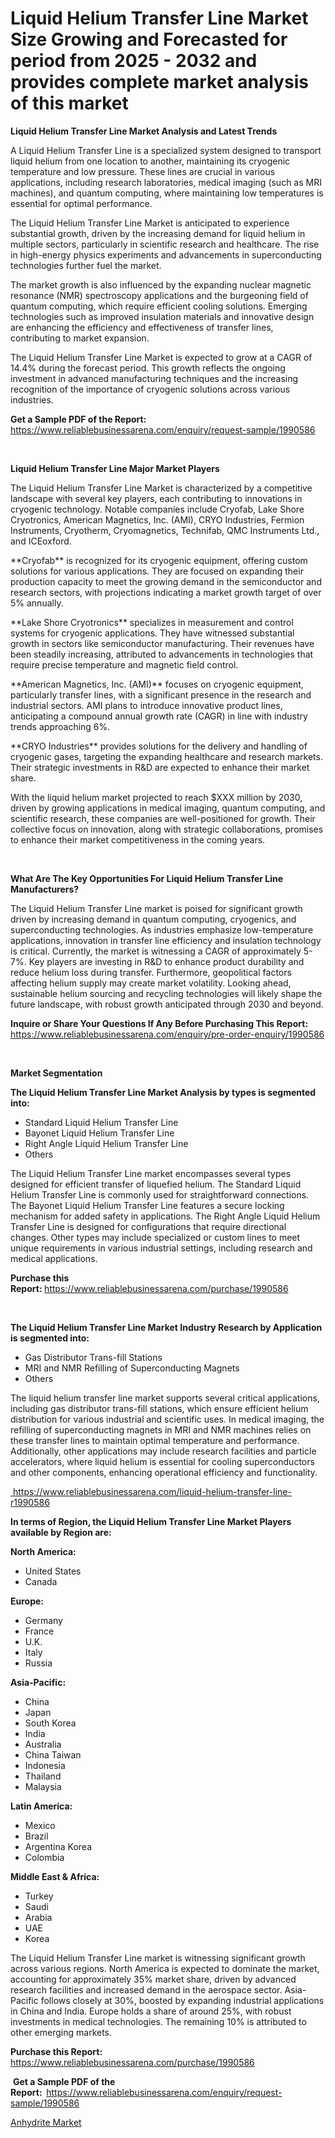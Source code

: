 <p><h1>Liquid Helium Transfer Line Market Size Growing and Forecasted for period from 2025 - 2032 and provides complete market analysis of this market</h1></p><p><strong>Liquid Helium Transfer Line Market Analysis and Latest Trends</strong></p>
<p><p>A Liquid Helium Transfer Line is a specialized system designed to transport liquid helium from one location to another, maintaining its cryogenic temperature and low pressure. These lines are crucial in various applications, including research laboratories, medical imaging (such as MRI machines), and quantum computing, where maintaining low temperatures is essential for optimal performance.</p><p>The Liquid Helium Transfer Line Market is anticipated to experience substantial growth, driven by the increasing demand for liquid helium in multiple sectors, particularly in scientific research and healthcare. The rise in high-energy physics experiments and advancements in superconducting technologies further fuel the market.</p><p>The market growth is also influenced by the expanding nuclear magnetic resonance (NMR) spectroscopy applications and the burgeoning field of quantum computing, which require efficient cooling solutions. Emerging technologies such as improved insulation materials and innovative design are enhancing the efficiency and effectiveness of transfer lines, contributing to market expansion.</p><p>The Liquid Helium Transfer Line Market is expected to grow at a CAGR of 14.4% during the forecast period. This growth reflects the ongoing investment in advanced manufacturing techniques and the increasing recognition of the importance of cryogenic solutions across various industries.</p></p>
<p><strong>Get a Sample PDF of the Report:&nbsp;</strong> <a href="https://www.reliablebusinessarena.com/enquiry/request-sample/1990586?utm_campaign=3173&utm_medium=2&utm_source=Github&utm_content=ia&utm_term=01042025&utm_id=liquid-helium-transfer-line">https://www.reliablebusinessarena.com/enquiry/request-sample/1990586</a></p>
<p>&nbsp;</p>
<p><strong>Liquid Helium Transfer Line Major Market Players</strong></p>
<p><p>The Liquid Helium Transfer Line Market is characterized by a competitive landscape with several key players, each contributing to innovations in cryogenic technology. Notable companies include Cryofab, Lake Shore Cryotronics, American Magnetics, Inc. (AMI), CRYO Industries, Fermion Instruments, Cryotherm, Cryomagnetics, Technifab, QMC Instruments Ltd., and ICEoxford. </p><p>**Cryofab** is recognized for its cryogenic equipment, offering custom solutions for various applications. They are focused on expanding their production capacity to meet the growing demand in the semiconductor and research sectors, with projections indicating a market growth target of over 5% annually.</p><p>**Lake Shore Cryotronics** specializes in measurement and control systems for cryogenic applications. They have witnessed substantial growth in sectors like semiconductor manufacturing. Their revenues have been steadily increasing, attributed to advancements in technologies that require precise temperature and magnetic field control.</p><p>**American Magnetics, Inc. (AMI)** focuses on cryogenic equipment, particularly transfer lines, with a significant presence in the research and industrial sectors. AMI plans to introduce innovative product lines, anticipating a compound annual growth rate (CAGR) in line with industry trends approaching 6%.</p><p>**CRYO Industries** provides solutions for the delivery and handling of cryogenic gases, targeting the expanding healthcare and research markets. Their strategic investments in R&D are expected to enhance their market share.</p><p>With the liquid helium market projected to reach $XXX million by 2030, driven by growing applications in medical imaging, quantum computing, and scientific research, these companies are well-positioned for growth. Their collective focus on innovation, along with strategic collaborations, promises to enhance their market competitiveness in the coming years.</p></p>
<p>&nbsp;</p>
<p><strong>What Are The Key Opportunities For Liquid Helium Transfer Line Manufacturers?</strong></p>
<p><p>The Liquid Helium Transfer Line market is poised for significant growth driven by increasing demand in quantum computing, cryogenics, and superconducting technologies. As industries emphasize low-temperature applications, innovation in transfer line efficiency and insulation technology is critical. Currently, the market is witnessing a CAGR of approximately 5-7%. Key players are investing in R&D to enhance product durability and reduce helium loss during transfer. Furthermore, geopolitical factors affecting helium supply may create market volatility. Looking ahead, sustainable helium sourcing and recycling technologies will likely shape the future landscape, with robust growth anticipated through 2030 and beyond.</p></p>
<p><strong>Inquire or Share Your Questions If Any Before Purchasing This Report:</strong> <a href="https://www.reliablebusinessarena.com/enquiry/pre-order-enquiry/1990586?utm_campaign=3173&utm_medium=2&utm_source=Github&utm_content=ia&utm_term=01042025&utm_id=liquid-helium-transfer-line">https://www.reliablebusinessarena.com/enquiry/pre-order-enquiry/1990586</a></p>
<p>&nbsp;</p>
<p><strong>Market Segmentation</strong></p>
<p><strong>The Liquid Helium Transfer Line Market Analysis by types is segmented into:</strong></p>
<p><ul><li>Standard Liquid Helium Transfer Line</li><li>Bayonet Liquid Helium Transfer Line</li><li>Right Angle Liquid Helium Transfer Line</li><li>Others</li></ul></p>
<p><p>The Liquid Helium Transfer Line market encompasses several types designed for efficient transfer of liquefied helium. The Standard Liquid Helium Transfer Line is commonly used for straightforward connections. The Bayonet Liquid Helium Transfer Line features a secure locking mechanism for added safety in applications. The Right Angle Liquid Helium Transfer Line is designed for configurations that require directional changes. Other types may include specialized or custom lines to meet unique requirements in various industrial settings, including research and medical applications.</p></p>
<p><strong>Purchase this Report:&nbsp;</strong><a href="https://www.reliablebusinessarena.com/purchase/1990586?utm_campaign=3173&utm_medium=2&utm_source=Github&utm_content=ia&utm_term=01042025&utm_id=liquid-helium-transfer-line">https://www.reliablebusinessarena.com/purchase/1990586</a></p>
<p>&nbsp;</p>
<p><strong>The Liquid Helium Transfer Line Market Industry Research by Application is segmented into:</strong></p>
<p><ul><li>Gas Distributor Trans-fill Stations</li><li>MRI and NMR Refilling of Superconducting Magnets</li><li>Others</li></ul></p>
<p><p>The liquid helium transfer line market supports several critical applications, including gas distributor trans-fill stations, which ensure efficient helium distribution for various industrial and scientific uses. In medical imaging, the refilling of superconducting magnets in MRI and NMR machines relies on these transfer lines to maintain optimal temperature and performance. Additionally, other applications may include research facilities and particle accelerators, where liquid helium is essential for cooling superconductors and other components, enhancing operational efficiency and functionality.</p></p>
<p><a href="https://www.reliablebusinessarena.com/liquid-helium-transfer-line-r1990586?utm_campaign=3173&utm_medium=2&utm_source=Github&utm_content=ia&utm_term=01042025&utm_id=liquid-helium-transfer-line">&nbsp;https://www.reliablebusinessarena.com/liquid-helium-transfer-line-r1990586</a></p>
<p><strong>In terms of Region, the Liquid Helium Transfer Line Market Players available by Region are:</strong></p>
<p>
    <p> <strong> North America: </strong>
        <ul>
            <li>United States</li>
            <li>Canada</li>
        </ul>
        </p> 
    <p> <strong> Europe: </strong>
        <ul>
            <li>Germany</li>
            <li>France</li>
            <li>U.K.</li>
            <li>Italy</li>
            <li>Russia</li>
        </ul>
        </p> 
    <p> <strong> Asia-Pacific: </strong>
        <ul>
            <li>China</li>
            <li>Japan</li>
            <li>South Korea</li>
            <li>India</li>
            <li>Australia</li>
            <li>China Taiwan</li>
            <li>Indonesia</li>
            <li>Thailand</li>
            <li>Malaysia</li>
        </ul>
        </p> 
    <p> <strong> Latin America: </strong>
        <ul>
            <li>Mexico</li>
            <li>Brazil</li>
            <li>Argentina Korea</li>
            <li>Colombia</li>
        </ul>
        </p> 
    <p> <strong> Middle East & Africa: </strong>
        <ul>
            <li>Turkey</li>
            <li>Saudi</li>
            <li>Arabia</li>
            <li>UAE</li>
            <li>Korea</li>
        </ul>
    </p>
    </p>
<p><p>The Liquid Helium Transfer Line market is witnessing significant growth across various regions. North America is expected to dominate the market, accounting for approximately 35% market share, driven by advanced research facilities and increased demand in the aerospace sector. Asia-Pacific follows closely at 30%, boosted by expanding industrial applications in China and India. Europe holds a share of around 25%, with robust investments in medical technologies. The remaining 10% is attributed to other emerging markets.</p></p>
<p><strong>Purchase this Report: </strong><a href="https://www.reliablebusinessarena.com/purchase/1990586?utm_campaign=3173&utm_medium=2&utm_source=Github&utm_content=ia&utm_term=01042025&utm_id=liquid-helium-transfer-line">https://www.reliablebusinessarena.com/purchase/1990586</a></p>
<p>&nbsp;<strong>Get a Sample PDF of the Report:&nbsp;&nbsp;</strong><a href="https://www.reliablebusinessarena.com/enquiry/request-sample/1990586?utm_campaign=3173&utm_medium=2&utm_source=Github&utm_content=ia&utm_term=01042025&utm_id=liquid-helium-transfer-line">https://www.reliablebusinessarena.com/enquiry/request-sample/1990586</a></p>
<p><strong></strong></p>
<p><p><a href="https://github.com/saklpelzami95/Market-Research-Report-List-1/blob/main/anhydrite-market.md?utm_campaign=3173&utm_medium=2&utm_source=Github&utm_content=ia&utm_term=01042025&utm_id=liquid-helium-transfer-line">Anhydrite Market</a></p></p>